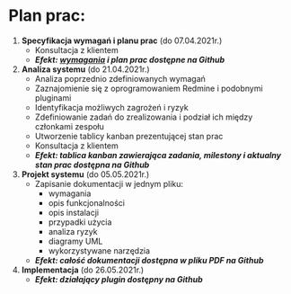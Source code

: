 # Plan prac:
1) **Specyfikacja wymagań i planu prac** (do 07.04.2021r.)
    * Konsultacja z klientem
    * ***Efekt: [wymagania](wymagania.md) i plan prac dostępne na Github***
2) **Analiza systemu** (do 21.04.2021r.)
    * Analiza poprzednio zdefiniowanych wymagań
    * Zaznajomienie się z oprogramowaniem Redmine i podobnymi pluginami
    * Identyfikacja możliwych zagrożeń i ryzyk
    * Zdefiniowanie zadań do zrealizowania i podział ich między członkami zespołu
    * Utworzenie tablicy kanban prezentującej stan prac
    * Konsultacja z klientem
    * ***Efekt: tablica kanban zawierająca zadania, milestony i aktualny stan prac dostępna na Github***
3) **Projekt systemu** (do 05.05.2021r.)
    * Zapisanie dokumentacji w jednym pliku: 
      * wymagania
      * opis funkcjonalności
      * opis instalacji
      * przypadki użycia
      * analiza ryzyk
      * diagramy UML
      * wykorzystywane narzędzia
    * ***Efekt: całość dokumentacji dostępna w pliku PDF na Github***
4) **Implementacja** (do 26.05.2021r.)
    * ***Efekt: działający plugin dostępny na Github***
